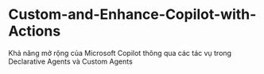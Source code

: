 # Custom-and-Enhance-Copilot-with-Actions
Khả năng mở rộng của Microsoft Copilot thông qua các tác vụ trong Declarative Agents và Custom Agents
